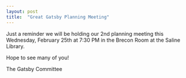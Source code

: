```yaml
---
layout: post  
title:  "Great Gatsby Planning Meeting"
---
```

Just a reminder we will be holding our 2nd planning meeting this Wednesday, February 25th at 7:30 PM in the Brecon Room at the Saline Library.

Hope to see many of you!

The Gatsby Committee